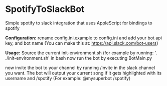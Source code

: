 # SpotifyToSlackBot
Simple spotify to slack integration that uses AppleScript for bindings to spotify

**Configuration:**
rename config.ini.example to config.ini and add your bot api key, and bot name
(You can make this at: https://api.slack.com/bot-users)

**Usage:**
Source the current init-environment.sh (for example by running: '. ./init-environment.sh' in bash
now run the bot by executing BotMain.py

now invite the bot to your channel by running /invite <botname> in the slack channel you want. 
The bot will output your current song if it gets highlighted with its username and /spotify
(For example: @mysuperbot /spotify)
